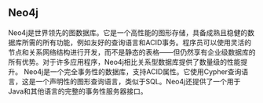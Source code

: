 ## Neo4j

Neo4j是世界领先的图数据库。它是一个高性能的图形存储，具备成熟且稳健的数据库所需的所有功能，例如友好的查询语言和ACID事务。程序员可以使用灵活的节点和关系网络结构进行开发，而不是静态的表格——但仍然享有企业级数据库的所有优势。对于许多应用程序，Neo4j相比关系型数据库提供了数量级的性能提升。
Neo4j是一个完全事务性的数据库，支持ACID属性。它使用Cypher查询语言，这是一个声明性的图形查询语言，类似于SQL。Neo4j还提供了一个用于Java和其他语言的完整的事务性服务器接口。